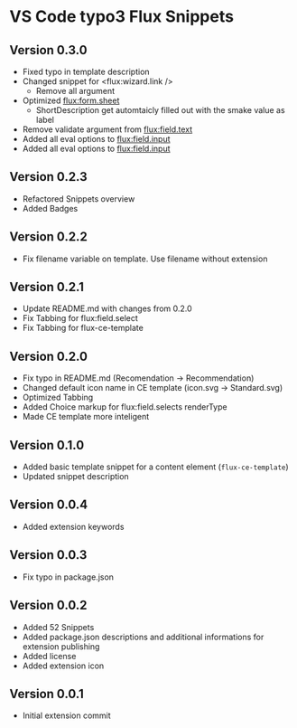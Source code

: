 # VS Code typo3 Flux Snippets

## Version 0.3.0
* Fixed typo in template description
* Changed snippet for <flux:wizard.link />
  * Remove all argument
* Optimized <flux:form.sheet>
  * ShortDescription get automtaicly filled out with the smake value as label
* Remove validate argument from <flux:field.text>
* Added all eval options to <flux:field.input>
* Added all eval options to <flux:field.input>

## Version 0.2.3
* Refactored Snippets overview
* Added Badges

## Version 0.2.2
* Fix filename variable on template. Use filename without extension

## Version 0.2.1
* Update README.md with changes from 0.2.0
* Fix Tabbing for flux:field.select
* Fix Tabbing for flux-ce-template

## Version 0.2.0
* Fix typo in README.md (Recomendation -> Recommendation)
* Changed default icon name in CE template (icon.svg -> Standard.svg)
* Optimized Tabbing
* Added Choice markup for flux:field.selects renderType
* Made CE template more inteligent

## Version 0.1.0
* Added basic template snippet for a content element (`flux-ce-template`)
* Updated snippet description

## Version 0.0.4
* Added extension keywords

## Version 0.0.3
* Fix typo in package.json

## Version 0.0.2
* Added 52 Snippets
* Added package.json descriptions and additional informations for extension publishing
* Added license
* Added extension icon

## Version 0.0.1
* Initial extension commit
